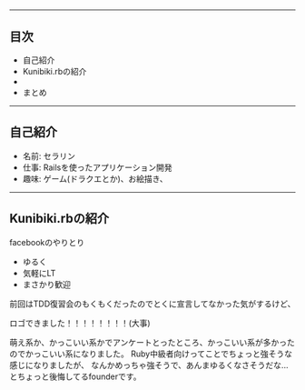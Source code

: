 # 



---

## 目次

* 自己紹介
* Kunibiki.rbの紹介
* 
* まとめ

---


## 自己紹介

* 名前: セラリン
* 仕事: Railsを使ったアプリケーション開発
* 趣味: ゲーム(ドラクエとか)、お絵描き、

---

## Kunibiki.rbの紹介

facebookのやりとり

* ゆるく
* 気軽にLT
* まさかり歓迎


前回はTDD復習会のもくもくだったのでとくに宣言してなかった気がするけど、

ロゴできました！！！！！！！！(大事)

萌え系か、かっこいい系かでアンケートとったところ、かっこいい系が多かったのでかっこいい系になりました。
Ruby中級者向けってことでちょっと強そうな感じになりましたが、
なんかめっちゃ強そうで、あんまゆるくなさそうだな...とちょっと後悔してるfounderです。


